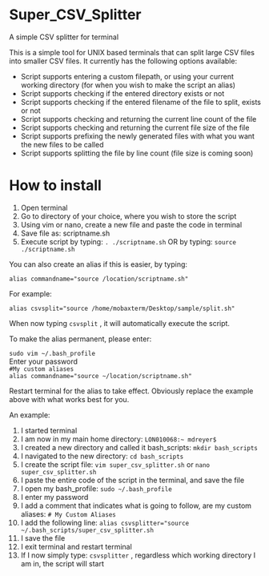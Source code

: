 # Super_CSV_Splitter
A simple CSV splitter for terminal

This is a simple tool for UNIX based terminals that can split large CSV files into smaller CSV files.
It currently has the following options available:

* Script supports entering a custom filepath, or using your current working directory (for when you wish to make the script an alias)
* Script supports checking if the entered directory exists or not
* Script supports checking if the entered filename of the file to split, exists or not
* Script supports checking and returning the current line count of the file
* Script supports checking and returning the current file size of the file
* Script supports prefixing the newly generated files with what you want the new files to be called
* Script supports splitting the file by line count (file size is coming soon)

# How to install

1. Open terminal
2. Go to directory of your choice, where you wish to store the script
3. Using vim or nano, create a new file and paste the code in terminal
4. Save file as: scriptname.sh
5. Execute script by typing: ```. ./scriptname.sh```  OR  by typing: ```source ./scriptname.sh```

You can also create an alias if this is easier, by typing:

```alias commandname="source /location/scriptname.sh"```

For example:

```alias csvsplit="source /home/mobaxterm/Desktop/sample/split.sh"```

When now typing ```csvsplit``` , it will automatically execute the script.

To make the alias permanent, please enter:

```sudo vim ~/.bash_profile```<br/>
Enter your password<br/>
```#My custom aliases```<br/>
```alias commandname="source ~/location/scriptname.sh"```<br/>

Restart terminal for the alias to take effect. Obviously replace the example above with what works best for you.

An example:

1. I started terminal <br/>
2. I am now in my main home directory: ```LON010068:~ mdreyer$``` <br/>
3. I created a new directory and called it bash_scripts: ```mkdir bash_scripts```<br/>
4. I navigated to the new directory: ```cd bash_scripts```<br/>
5. I create the script file: ```vim super_csv_splitter.sh``` or ```nano super_csv_splitter.sh```<br/>
6. I paste the entire code of the script in the terminal, and save the file<br/>
7. I open my bash_profile: ```sudo ~/.bash_profile```<br/>
8. I enter my password<br/>
9. I add a comment that indicates what is going to follow, are my custom aliases: ```# My Custom Aliases```<br/>
10. I add the following line: ```alias csvsplitter="source ~/.bash_scripts/super_csv_splitter.sh```<br/>
11. I save the file<br/>
12. I exit terminal and restart terminal<br/>
13. If I now simply type: ```csvsplitter``` , regardless which working directory I am in, the script will start
